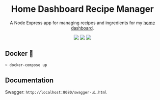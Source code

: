<h1 align="center">Home Dashboard Recipe Manager </h1>
<p align="center">
    A Node Express app for managing recipes and ingredients for my <a href="https://github.com/iamtomhewitt/home-dashboard">home dashboard</a>.
</p>
<p align="center">
    <img src="https://img.shields.io/github/workflow/status/iamtomhewitt/home-dashboard-recipe-manager/Tests"/>
    <img src="https://heroku-badge.herokuapp.com/?app=home-dashboard-recipe-manager&style=round&svg=1"/>
    <img src="https://codecov.io/gh/iamtomhewitt/home-dashboard-recipe-manager/branch/master/graph/badge.svg"/>
</p>

## Docker 🐳
```bash
> docker-compose up
```

## Documentation
Swagger:
`http://localhost:8080/swagger-ui.html`